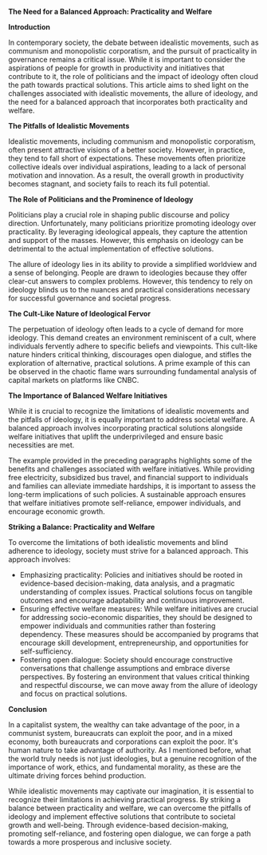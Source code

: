 **The Need for a Balanced Approach: Practicality and Welfare**

**Introduction**

In contemporary society, the debate between idealistic movements, such as communism and monopolistic corporatism, and the pursuit of practicality in governance remains a critical issue. While it is important to consider the aspirations of people for growth in productivity and initiatives that contribute to it, the role of politicians and the impact of ideology often cloud the path towards practical solutions. This article aims to shed light on the challenges associated with idealistic movements, the allure of ideology, and the need for a balanced approach that incorporates both practicality and welfare.

**The Pitfalls of Idealistic Movements**

Idealistic movements, including communism and monopolistic corporatism, often present attractive visions of a better society. However, in practice, they tend to fall short of expectations. These movements often prioritize collective ideals over individual aspirations, leading to a lack of personal motivation and innovation. As a result, the overall growth in productivity becomes stagnant, and society fails to reach its full potential.

**The Role of Politicians and the Prominence of Ideology**

Politicians play a crucial role in shaping public discourse and policy direction. Unfortunately, many politicians prioritize promoting ideology over practicality. By leveraging ideological appeals, they capture the attention and support of the masses. However, this emphasis on ideology can be detrimental to the actual implementation of effective solutions.

The allure of ideology lies in its ability to provide a simplified worldview and a sense of belonging. People are drawn to ideologies because they offer clear-cut answers to complex problems. However, this tendency to rely on ideology blinds us to the nuances and practical considerations necessary for successful governance and societal progress.

**The Cult-Like Nature of Ideological Fervor**

The perpetuation of ideology often leads to a cycle of demand for more ideology. This demand creates an environment reminiscent of a cult, where individuals fervently adhere to specific beliefs and viewpoints. This cult-like nature hinders critical thinking, discourages open dialogue, and stifles the exploration of alternative, practical solutions. A prime example of this can be observed in the chaotic flame wars surrounding fundamental analysis of capital markets on platforms like CNBC.

**The Importance of Balanced Welfare Initiatives**

While it is crucial to recognize the limitations of idealistic movements and the pitfalls of ideology, it is equally important to address societal welfare. A balanced approach involves incorporating practical solutions alongside welfare initiatives that uplift the underprivileged and ensure basic necessities are met.

The example provided in the preceding paragraphs highlights some of the benefits and challenges associated with welfare initiatives. While providing free electricity, subsidized bus travel, and financial support to individuals and families can alleviate immediate hardships, it is important to assess the long-term implications of such policies. A sustainable approach ensures that welfare initiatives promote self-reliance, empower individuals, and encourage economic growth.

**Striking a Balance: Practicality and Welfare**

To overcome the limitations of both idealistic movements and blind adherence to ideology, society must strive for a balanced approach. This approach involves:

* Emphasizing practicality: Policies and initiatives should be rooted in evidence-based decision-making, data analysis, and a pragmatic understanding of complex issues. Practical solutions focus on tangible outcomes and encourage adaptability and continuous improvement.
* Ensuring effective welfare measures: While welfare initiatives are crucial for addressing socio-economic disparities, they should be designed to empower individuals and communities rather than fostering dependency. These measures should be accompanied by programs that encourage skill development, entrepreneurship, and opportunities for self-sufficiency.
* Fostering open dialogue: Society should encourage constructive conversations that challenge assumptions and embrace diverse perspectives. By fostering an environment that values critical thinking and respectful discourse, we can move away from the allure of ideology and focus on practical solutions.

**Conclusion**

In a capitalist system, the wealthy can take advantage of the poor, in a communist system, bureaucrats can exploit the poor, and in a mixed economy, both bureaucrats and corporations can exploit the poor. It's human nature to take advantage of authority. As I mentioned before, what the world truly needs is not just ideologies, but a genuine recognition of the importance of work, ethics, and fundamental morality, as these are the ultimate driving forces behind production.

While idealistic movements may captivate our imagination, it is essential to recognize their limitations in achieving practical progress. By striking a balance between practicality and welfare, we can overcome the pitfalls of ideology and implement effective solutions that contribute to societal growth and well-being. Through evidence-based decision-making, promoting self-reliance, and fostering open dialogue, we can forge a path towards a more prosperous and inclusive society.
